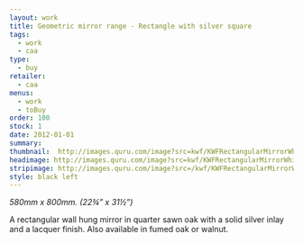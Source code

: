 ```yaml
---
layout: work
title: Geometric mirror range - Rectangle with silver square
tags:
  - work
  - caa
type:
  - buy
retailer:
  - caa
menus:
  - work
  - toBuy
order: 100
stock: 1
date: 2012-01-01
summary: 
thumbnail:  http://images.quru.com/image?src=kwf/KWFRectangularMirrorWhite.jpg&width=175&height=175&fill=%23ffffff
headimage: http://images.quru.com/image?src=kwf/KWFRectangularMirrorWhite.jpg&left=0.01&right=0.99
stripimage: http://images.quru.com/image?src=/kwf/KWFRectangularMirrorWhite.jpg&top=0.0625&bottom=0.92813&left=0.1&halign=R1&fill=auto
style: black left
---
```

_580mm x 800mm. (22&frac34;” x 31&frac12;”)_

A rectangular wall hung mirror in quarter sawn oak with a solid silver inlay and a lacquer finish.
Also available in fumed oak or walnut.
